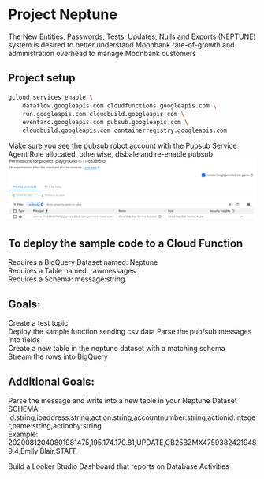 # Project Neptune
The New Entities, Passwords, Tests, Updates, Nulls and Exports (NEPTUNE) system is desired to better understand Moonbank rate-of-growth and administration overhead to manage Moonbank customers

## Project setup

```bash
gcloud services enable \
    dataflow.googleapis.com cloudfunctions.googleapis.com \
    run.googleapis.com cloudbuild.googleapis.com \
    eventarc.googleapis.com pubsub.googleapis.com \
    cloudbuild.googleapis.com containerregistry.googleapis.com
```

Make sure you see the pubsub robot account with the Pubsub Service Agent Role allocated, otherwise, disbale and re-enable pubsub
![alt text](image.png)

## To deploy the sample code to a Cloud Function  
Requires a BigQuery Dataset named: Neptune  
Requires a Table named: rawmessages  
Requires a Schema:  message:string  

## Goals:  
Create a test topic  
Deploy the sample function sending csv data 
Parse the pub/sub messages into fields  
Create a new table in the neptune dataset with a matching schema  
Stream the rows into BigQuery  

## Additional Goals:  
Parse the message and write into a new table in your Neptune Dataset  
  SCHEMA: id:string,ipaddress:string,action:string,accountnumber:string,actionid:integer,name:string,actionby:string    
  Example: 20200812040801981475,195.174.170.81,UPDATE,GB25BZMX47593824219489,4,Emily Blair,STAFF  

Build a Looker Studio Dashboard that reports on Database Activities    
